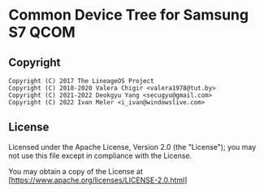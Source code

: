 # Common Device Tree for Samsung S7 QCOM

## Copyright

```xxx
Copyright (C) 2017 The LineageOS Project
Copyright (C) 2018-2020 Valera Chigir <valera1978@tut.by>
Copyright (C) 2021-2022 Deokgyu Yang <secugyu@gmail.com>
Copyright (C) 2022 Ivan Meler <i_ivan@windowslive.com>
```

## License

Licensed under the Apache License, Version 2.0 (the "License"); you may not use this file except in compliance with the License.

You may obtain a copy of the License at [https://www.apache.org/licenses/LICENSE-2.0.html]
